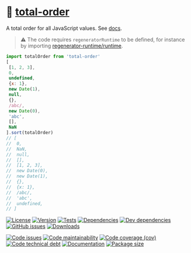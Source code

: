 :clown_face: [total-order](https://make-github-pseudonymous-again.github.io/js-total-order)
==

A total order for all JavaScript values.
See [docs](https://make-github-pseudonymous-again.github.io/js-total-order/index.html).

> :warning: The code requires `regeneratorRuntime` to be defined, for instance by importing
> [regenerator-runtime/runtime](https://www.npmjs.com/package/regenerator-runtime).

```js
import totalOrder from 'total-order'
[
 [1, 2, 3],
 0,
 undefined,
 {x: 1},
 new Date(1),
 null,
 {},
 /abc/,
 new Date(0),
 'abc',
 [],
 NaN
].sort(totalOrder)
// [
//  0,
//  NaN,
//  null,
//  [],
//  [1, 2, 3],
//  new Date(0),
//  new Date(1),
//  {},
//  {x: 1},
//  /abc/,
//  'abc',
//  undefined,
// ]
```

[![License](https://img.shields.io/github/license/aureooms/js-total-order.svg)](https://raw.githubusercontent.com/aureooms/js-total-order/main/LICENSE)
[![Version](https://img.shields.io/npm/v/total-order.svg)](https://www.npmjs.org/package/total-order)
[![Tests](https://img.shields.io/github/workflow/status/aureooms/js-total-order/ci:test?event=push&label=tests)](https://github.com/aureooms/js-total-order/actions/workflows/ci:test.yml?query=branch:main)
[![Dependencies](https://img.shields.io/david/aureooms/js-total-order.svg)](https://david-dm.org/aureooms/js-total-order)
[![Dev dependencies](https://img.shields.io/david/dev/aureooms/js-total-order.svg)](https://david-dm.org/aureooms/js-total-order?type=dev)
[![GitHub issues](https://img.shields.io/github/issues/aureooms/js-total-order.svg)](https://github.com/aureooms/js-total-order/issues)
[![Downloads](https://img.shields.io/npm/dm/total-order.svg)](https://www.npmjs.org/package/total-order)

[![Code issues](https://img.shields.io/codeclimate/issues/aureooms/js-total-order.svg)](https://codeclimate.com/github/aureooms/js-total-order/issues)
[![Code maintainability](https://img.shields.io/codeclimate/maintainability/aureooms/js-total-order.svg)](https://codeclimate.com/github/aureooms/js-total-order/trends/churn)
[![Code coverage (cov)](https://img.shields.io/codecov/c/gh/aureooms/js-total-order/main.svg)](https://codecov.io/gh/aureooms/js-total-order)
[![Code technical debt](https://img.shields.io/codeclimate/tech-debt/aureooms/js-total-order.svg)](https://codeclimate.com/github/aureooms/js-total-order/trends/technical_debt)
[![Documentation](https://make-github-pseudonymous-again.github.io/js-total-order/badge.svg)](https://make-github-pseudonymous-again.github.io/js-total-order/source.html)
[![Package size](https://img.shields.io/bundlephobia/minzip/total-order)](https://bundlephobia.com/result?p=total-order)
